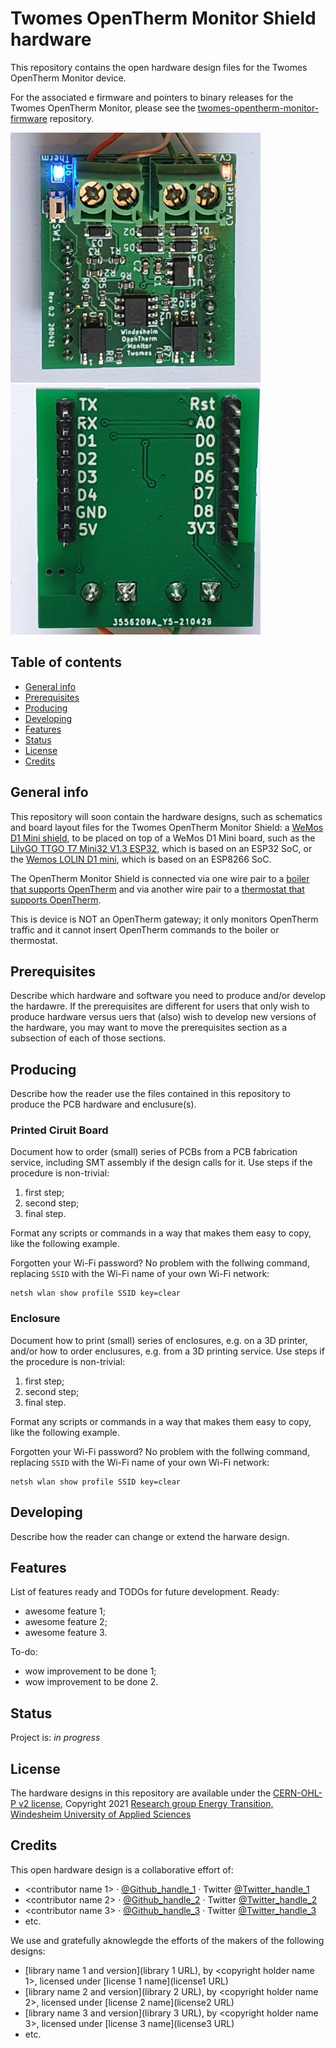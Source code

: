 # Twomes OpenTherm Monitor Shield hardware

This repository contains the open hardware design files for the Twomes OpenTherm Monitor device.

For the associated e firmware and pointers to binary releases for the Twomes OpenTherm Monitor, please see the [twomes-opentherm-monitor-firmware](https://github.com/energietransitie/twomes-opentherm-monitor-firmware) repository.

<img src="./Hardware/front.jpg" width="400" height="400" /> <img src="./Hardware/back.jpg" width="400" height="400" />

## Table of contents
* [General info](#general-info)
* [Prerequisites](#prerequisites)
* [Producing](#producing)
* [Developing](#developing) 
* [Features](#features)
* [Status](#status)
* [License](#license)
* [Credits](#credits)

## General info
This repository will soon contain the hardware designs, such as schematics and board layout files for the Twomes OpenTherm Monitor Shield:  a [WeMos D1 Mini shield](https://www.wemos.cc/en/latest/d1_mini_shield/index.html), to be placed on top of a WeMos D1 Mini board, such as the [LilyGO TTGO T7 Mini32 V1.3 ESP32](https://github.com/LilyGO/ESP32-MINI-32-V1.3), which is based on an ESP32 SoC, or the [Wemos LOLIN D1 mini](https://www.wemos.cc/en/latest/d1/d1_mini.html), which is based on an ESP8266 SoC. 

The OpenTherm Monitor Shield is connected via one wire pair to a [boiler that supports OpenTherm](https://www.otgw.tclcode.com/matrix.cgi#boilers) and via another wire pair to a [thermostat that supports OpenTherm](https://www.otgw.tclcode.com/matrix.cgi#thermostats). 

This is device  is NOT an OpenTherm gateway; it only monitors OpenTherm traffic and it cannot insert OpenTherm commands to the boiler or thermostat.

## Prerequisites
Describe which hardware and software you need to produce and/or develop the hardawre. If the prerequisites are different for users that only wish to produce hardware versus uers that (also) wish to develop new versions of the hardware, you may want to move the prerequisites section as a subsection of each of those sections.

## Producing

Describe how the reader use the files contained in this repository to produce the PCB hardware and enclusure(s). 

### Printed Ciruit Board
Document how to order (small) series of PCBs from a PCB fabrication service, including SMT assembly if the design calls for it. Use steps if the procedure is non-trivial:
1. first step;
2. second step;
3. final step.

Format any scripts or commands in a way that makes them  easy to copy, like the following example. 

Forgotten your Wi-Fi password? No problem with the follwing command, replacing `SSID` with the Wi-Fi name of your own Wi-Fi network: 
```shell
netsh wlan show profile SSID key=clear
```
### Enclosure
Document how to print (small) series of enclosures, e.g. on a 3D printer, and/or how to order enclusures, e.g. from a 3D printing service. Use steps if the procedure is non-trivial:
1. first step;
2. second step;
3. final step.

Format any scripts or commands in a way that makes them  easy to copy, like the following example. 

Forgotten your Wi-Fi password? No problem with the follwing command, replacing `SSID` with the Wi-Fi name of your own Wi-Fi network: 
```shell
netsh wlan show profile SSID key=clear
```

## Developing
Describe how the reader can change or extend the harware design. 

## Features
List of features ready and TODOs for future development. Ready:

* awesome feature 1;
* awesome feature 2;
* awesome feature 3.

To-do:

* wow improvement to be done 1;
* wow improvement to be done 2.

## Status
Project is: _in progress_

## License
The hardware designs in this repository are available under the [CERN-OHL-P v2 license](./LICENSE), Copyright 2021 [Research group Energy Transition, Windesheim University of Applied Sciences](https://windesheim.nl/energietransitie)

## Credits
This open hardware design is a collaborative effort of:
* <contributor name 1> ·  [@Github_handle_1](https://github.com/<github_handle_1>) ·  Twitter [@Twitter_handle_1](https://twitter.com/<twitter_handle_1>)
* <contributor name 2> ·  [@Github_handle_2](https://github.com/<github_handle_2>) ·  Twitter [@Twitter_handle_2](https://twitter.com/<twitter_handle_2>)
* <contributor name 3> ·  [@Github_handle_3](https://github.com/<github_handle_3>) ·  Twitter [@Twitter_handle_3](https://twitter.com/<twitter_handle_3>)
* etc. 


We use and gratefully aknowlegde the efforts of the makers of the following designs:

* [library name 1 and version](library 1 URL), by <copyright holder name 1>, licensed under [license 1 name](license1 URL)
* [library name 2 and version](library 2 URL), by <copyright holder name 2>, licensed under [license 2 name](license2 URL)
* [library name 3 and version](library 3 URL), by <copyright holder name 3>, licensed under [license 3 name](license3 URL)
* etc. 
